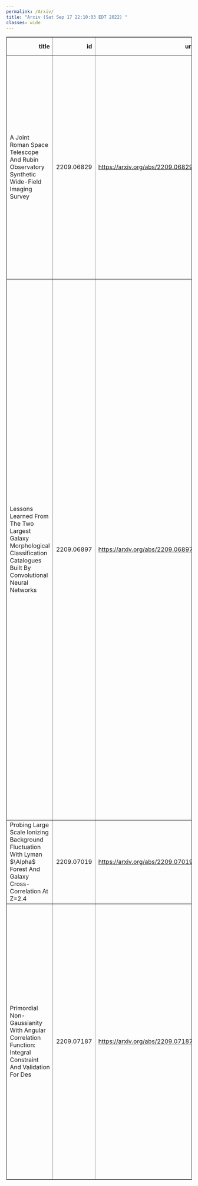 ```yaml
---
permalink: /Arxiv/
title: "Arxiv (Sat Sep 17 22:10:03 EDT 2022) "
classes: wide
---
```

<table border="1" class="dataframe">
  <thead>
    <tr style="text-align: right;">
      <th>title</th>
      <th>id</th>
      <th>url</th>
      <th>authors</th>
      <th>Local Authors</th>
    </tr>
  </thead>
  <tbody>
    <tr>
      <td>A Joint Roman Space Telescope And Rubin Observatory Synthetic Wide-Field   Imaging Survey</td>
      <td>2209.06829</td>
      <td><a href="https://arxiv.org/abs/2209.06829" target="_blank">https://arxiv.org/abs/2209.06829</a></td>
      <td>M. A. Troxel, C. Lin, A. Park, C. Hirata, R. Mandelbaum, M. Jarvis, A. Choi, J. Givans, M. Higgins, B. Sanchez, M. Yamamoto, H. Awan, J. Chiang, O. Dore, C. W. Walter, T. Zhang, J. Cohen-Tanugi, E. Gawiser, A. Hearin, K. Heitmann, M. Ishak, E. Kovacs, Y. -Y. Mao, M. Wood-Vasey, The Lsst Dark Energy Science Collaboration</td>
      <td>Chris Hirata</td>
    </tr>
    <tr>
      <td>Lessons Learned From The Two Largest Galaxy Morphological Classification   Catalogues Built By Convolutional Neural Networks</td>
      <td>2209.06897</td>
      <td><a href="https://arxiv.org/abs/2209.06897" target="_blank">https://arxiv.org/abs/2209.06897</a></td>
      <td>Ting-Yun Cheng, H. Domínguez Sánchez, J. Vega-Ferrero, C. J. Conselice, M. Siudek, A. Aragón-Salamanca, M. Bernardi, R. Cooke, L. Ferreira, M. Huertas-Company, J. Krywult, A. Palmese, A. Pieres, A. A. Plazas Malagón, A. Carnero Rosell, D. Gruen, D. Thomas, D. Bacon, D. Brooks, D. J. James, D. L. Hollowood, D. Friedel, E. Suchyta, E. Sanchez, F. Menanteau, F. Paz-Chinchón, G. Gutierrez, G. Tarle, I. Sevilla-Noarbe, I. Ferrero, J. Annis, J. Frieman, J. García-Bellido, J. Mena-Fernández, K. Honscheid, K. Kuehn, L. N. Da Costa, M. Gatti, M. Raveri, M. E. S. Pereira, M. Rodriguez-Monroy, M. Smith, M. Carrasco Kind, M. Aguena, M. E. C. Swanson, N. Weaverdyck, P. Doel, R. Miquel, R. L. C. Ogando, R. A. Gruendl, S. Allam, S. R. Hinton, S. Dodelson, S. Bocquet, S. Desai, S. Everett, V. Scarpine</td>
      <td>Klaus Honscheid, Michael Rizzo Smith</td>
    </tr>
    <tr>
      <td>Probing Large Scale Ionizing Background Fluctuation With Lyman $\Alpha$   Forest And Galaxy Cross-Correlation At Z=2.4</td>
      <td>2209.07019</td>
      <td><a href="https://arxiv.org/abs/2209.07019" target="_blank">https://arxiv.org/abs/2209.07019</a></td>
      <td>Heyang Long, Christopher M. Hirata</td>
      <td>Heyang Long</td>
    </tr>
    <tr>
      <td>Primordial Non-Gaussianity With Angular Correlation Function: Integral   Constraint And Validation For Des</td>
      <td>2209.07187</td>
      <td><a href="https://arxiv.org/abs/2209.07187" target="_blank">https://arxiv.org/abs/2209.07187</a></td>
      <td>Walter Riquelme, Santiago Avila, Juan Garcia-Bellido, Anna Porredon, Ismael Ferrero, Kwan Chuen Chan, Rogerio Rosenfeld, Hugo Camacho, Adrian G. Adame, Aurelio Carnero Rosell, Martin Crocce, Juan De Vicente, Tim Eifler, Jack Elvin-Poole, Xiao Fang, Elisabeth Krause, Martin Rodriguez Monroy, Ashley J. Ross, Eusebio Sanchez, Ignacio Sevilla</td>
      <td>Anna Porredon, Ashley Ross, Jack Elvin-Poole</td>
    </tr>
  </tbody>
</table>